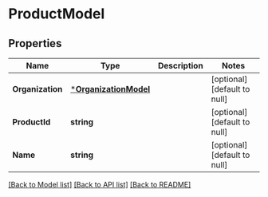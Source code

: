 # ProductModel

## Properties
Name | Type | Description | Notes
------------ | ------------- | ------------- | -------------
**Organization** | [***OrganizationModel**](OrganizationModel.md) |  | [optional] [default to null]
**ProductId** | **string** |  | [optional] [default to null]
**Name** | **string** |  | [optional] [default to null]

[[Back to Model list]](../README.md#documentation-for-models) [[Back to API list]](../README.md#documentation-for-api-endpoints) [[Back to README]](../README.md)

